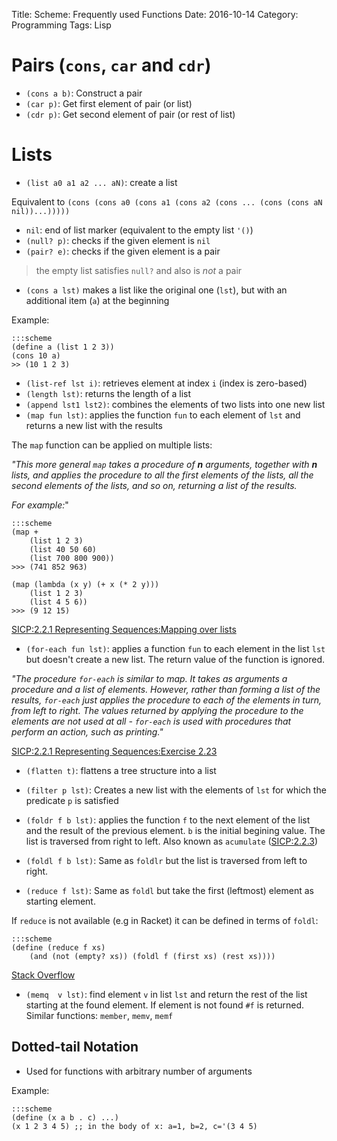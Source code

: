 Title: Scheme: Frequently used Functions
Date: 2016-10-14
Category: Programming
Tags: Lisp


# Pairs (`cons`, `car` and `cdr`)

- `(cons a b)`: Construct a pair
- `(car p)`: Get first element of pair (or list)
- `(cdr p)`: Get second element of pair (or rest of list)

# Lists

- `(list a0 a1 a2 ... aN)`: create a list

Equivalent to `(cons (cons a0 (cons a1 (cons a2 (cons ... (cons (cons aN nil))...)))))`

- `nil`: end of list marker (equivalent to the empty list `'()`)
- `(null? p)`: checks if the given element is `nil`
- `(pair? e)`: checks if the given element is a pair

> the empty list satisfies `null?` and also is *not* a pair

- `(cons a lst)` makes a list like the original one (`lst`), but with an additional item (`a`) at the beginning

Example:

    :::scheme
    (define a (list 1 2 3))
    (cons 10 a)
    >> (10 1 2 3)

- `(list-ref lst i)`: retrieves element at index `i` (index is zero-based)
- `(length lst)`: returns the length of a list
- `(append lst1 lst2)`: combines the elements of two lists into one new list
- `(map fun lst)`: applies the function `fun` to each element of `lst` and returns a new list with the results

The `map` function can be applied on multiple lists:

*"This more general `map` takes a procedure of **n** arguments, together with **n** lists, and applies the procedure to all the first elements of the lists, all the second elements of the lists, and so on, returning a list of the results.*

*For example:*"

    :::scheme
    (map +
        (list 1 2 3)
        (list 40 50 60)
        (list 700 800 900))
    >>> (741 852 963)

    (map (lambda (x y) (+ x (* 2 y)))
        (list 1 2 3)
        (list 4 5 6))
    >>> (9 12 15)

[SICP:2.2.1  Representing Sequences:Mapping over lists](https://mitpress.mit.edu/sicp/full-text/book/book-Z-H-15.html#%_sec_2.2.1)

- `(for-each fun lst)`: applies a function `fun` to each element in the list `lst` but doesn't create a new list. The return value of the function is ignored.


*"The procedure `for-each` is similar to map. It takes as arguments a procedure and a list of elements. However, rather than forming a list of the results, `for-each` just applies the procedure to each of the elements in turn, from left to right. The values returned by applying the procedure to the elements are not used at all - `for-each` is used with procedures that perform an action, such as printing."*

[SICP:2.2.1  Representing Sequences:Exercise 2.23](https://mitpress.mit.edu/sicp/full-text/book/book-Z-H-15.html#%_sec_2.2.1)


- `(flatten t)`: flattens a tree structure into a list

- `(filter p lst)`: Creates a new list with the elements of `lst` for which the predicate `p` is satisfied

- `(foldr f b lst)`: applies the function `f` to the next element of the list and the result of the previous element. `b` is the initial begining value. The list is traversed from right to left. Also known as `acumulate` ([SICP:2.2.3](https://mitpress.mit.edu/sicp/full-text/book/book-Z-H-15.html#%_sec_2.2.3))

- `(foldl f b lst)`: Same as `foldlr` but the list is traversed from left to right.

- `(reduce f lst)`: Same as `foldl` but take the first (leftmost) element as starting element.

If `reduce` is not available (e.g in Racket) it can be defined in terms of `foldl`:

    :::scheme
    (define (reduce f xs)
        (and (not (empty? xs)) (foldl f (first xs) (rest xs))))

[Stack Overflow](http://stackoverflow.com/a/25211454/1272072)

- `(memq  v lst)`: find element `v` in list `lst` and return the rest of the list starting at the found element. If element is not found `#f` is returned. Similar functions: `member`, `memv`, `memf`

## Dotted-tail Notation

- Used for functions with arbitrary number of arguments

Example:

    :::scheme
    (define (x a b . c) ...)
    (x 1 2 3 4 5) ;; in the body of x: a=1, b=2, c='(3 4 5)
